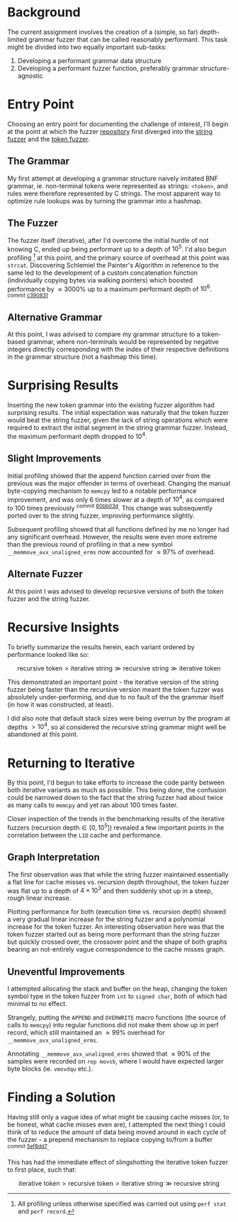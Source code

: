 <script type="text/javascript" id="MathJax-script" async
  src="https://cdn.jsdelivr.net/npm/mathjax@3/es5/tex-mml-chtml.js">
</script>

# Background

The current assignment involves the creation of a (simple, so far) depth-limited grammar fuzzer that can be called reasonably performant. This task might be divided into two equally important sub-tasks:

1. Developing a performant grammar data structure
2. Developing a performant fuzzer function, preferably grammar structure-agnostic

# Entry Point

Choosing an entry point for documenting the challenge of interest, I'll begin at the point at which the fuzzer [repository](https://github.com/Positron11/fuzzer) first diverged into the [string fuzzer](https://github.com/Positron11/fuzzer/blob/master/fuzzer.c) and the [token fuzzer](https://github.com/Positron11/fuzzer/blob/alernate-grammar/fuzzer.c).

## The Grammar

My first attempt at developing a grammar structure naively imitated BNF grammar, ie. non-terminal tokens were represented as strings: `<token>`, and rules were therefore represented by C strings. The most apparent way to optimize rule lookups was by turning the grammar into a hashmap.

## The Fuzzer

The fuzzer itself (iterative), after I'd overcome the initial hurdle of not knowing C, ended up being performant up to a depth of $10^5$. I'd also begun profiling [^1] at this point, and the primary source of overhead at this point was `strcat`. Discovering Schlemiel the Painter's Algorithm in reference to the same led to the development of a custom concatenation function (individually copying bytes via walking pointers) which boosted performance by $\approx 3000\%$ up to a maximum performant depth of $10^6$. <sup>commit [c390831](https://github.com/Positron11/fuzzer/commit/c390831b9e10fb5ee50d4d2bf2fe5e6c81f500f0)</sup>

## Alternative Grammar

At this point, I was advised to compare my grammar structure to a token-based grammar, where non-terminals would be represented by negative integers directly corresponding with the index of their respective definitions in the grammar structure (not a hashmap this time).

# Surprising Results

Inserting the new token grammar into the existing fuzzer algorithm had surprising results. The initial expectation was naturally that the token fuzzer would beat the string fuzzer, given the lack of string operations which were required to extract the initial segment in the string grammar fuzzer. Instead, the maximum performant depth dropped to $10^4$.

## Slight Improvements

Initial profiling showed that the append function carried over from the previous was the major offender in terms of overhead. Changing the manual byte-copying mechanism to `memcpy` led to a notable performance improvement, and was only 6 times slower at a depth of $10^4$, as compared to 100 times previously <sup>commit [60bb03d](https://github.com/Positron11/fuzzer/commit/60bb03dc47388e0d298270b2b5b7184e37ecf26b)</sup>. This change was subsequently ported over to the string fuzzer, improving performance slightly.

Subsequent profiling showed that all functions defined by me no longer had any significant overhead. However, the results were even more extreme than the previous round of profiling in that a new symbol `__memmove_avx_unaligned_erms` now accounted for $\approx 97\%$ of overhead.

## Alternate Fuzzer

At this point I was advised to develop recursive versions of both the token fuzzer and the string fuzzer.

# Recursive Insights

To briefly summarize the results herein, each variant ordered by performance looked like so:

$$\text{recursive token} \gt \text{iterative string} \gg \text{recursive string} \gg \text{iterative token}$$

This demonstrated an important point - the iterative version of the string fuzzer being faster than the recursive version meant the token fuzzer was absolutely under-performing, and due to no fault of the the grammar itself (in how it was constructed, at least).

I did also note that default stack sizes were being overrun by the program at depths $\gt 10^4$, so al considered the recursive string grammar might well be abandoned at this point.

# Returning to Iterative

By this point, I'd begun to take efforts to increase the code parity between both iterative variants as much as possible. This being done, the confusion could be narrowed down to the fact that the string fuzzer had about twice as many calls to `memcpy` and yet ran about 100 times faster.

Closer inspection of the trends in the benchmarking results of the iterative fuzzers ($\text{recursion depth} \in [0,10^5]$) revealed a few important points in the correlation between the `L1D` cache and performance.

## Graph Interpretation

The first observation was that while the string fuzzer maintained essentially a flat line for cache misses vs. recursion depth throughout, the token fuzzer was flat up to a depth of $4 \times 10^3$ and then suddenly shot up in a steep, rough linear increase.

Plotting performance for both (execution time vs. recursion depth) showed a very gradual linear increase for the string fuzzer and a polynomial increase for the token fuzzer. An interesting observation here was that the token fuzzer started out as being more performant than the string fuzzer but quickly crossed over, the crossover point and the shape of both graphs bearing an not-entirely vague correspondence to the cache misses graph.

## Uneventful Improvements

I attempted allocating the stack and buffer on the heap, changing the token symbol type in the token fuzzer from `int` to `signed char`, both of which had minimal to no effect.

Strangely, putting the `APPEND` and `OVERWRITE` macro functions (the source of calls to `memcpy`) into regular functions did not make them show up in perf record, which still maintained an $\approx 99\%$ overhead for `__memmove_avx_unaligned_erms`.

Annotating `__memmove_avx_unaligned_erms` showed that $\approx 90\%$ of the samples were recorded on `rep movsb`, where I would have expected larger byte blocks (ie. `vmovdqu` etc.).

# Finding a Solution

Having still only a vague idea of what might be causing cache misses (or, to be honest, what cache misses even are), I attempted the next thing I could think of to reduce the amount of data being moved around in each cycle of the fuzzer - a prepend mechanism to replace copying to/from a buffer <sup>commit [5ef8dd7](https://github.com/Positron11/fuzzer/commit/5ef8dd771223df9ae0042c2ffbf964f2c715c777)</sup>. 

This has had the immediate effect of slingshotting the iterative token fuzzer to first place, such that: 

$$\text{iterative token} \gt \text{recursive token} \gt \text{iterative string} \gg \text{recursive string}$$

[^1]: All profiling unless otherwise specified was carried out using `perf stat` and `perf record`.
